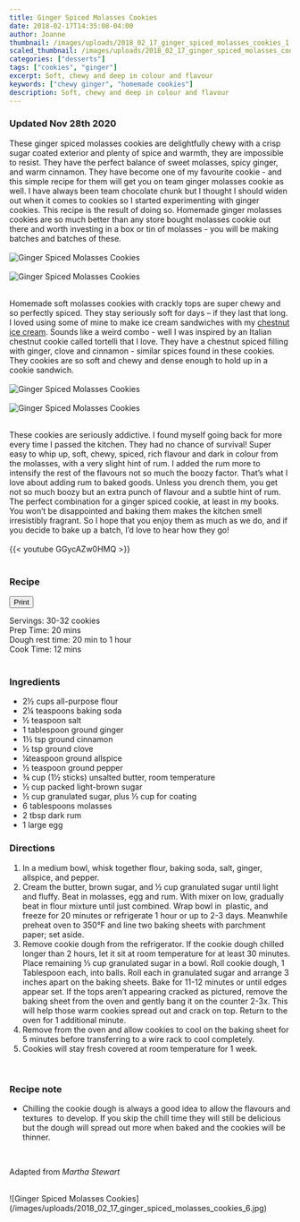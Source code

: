 ```yaml
---
title: Ginger Spiced Molasses Cookies
date: 2018-02-17T14:35:08-04:00
author: Joanne
thumbnail: /images/uploads/2018_02_17_ginger_spiced_molasses_cookies_1.jpg
scaled_thumbnail: /images/uploads/2018_02_17_ginger_spiced_molasses_cookies_0.jpg
categories: ["desserts"]
tags: ["cookies", "ginger"]
excerpt: Soft, chewy and deep in colour and flavour
keywords: ["chewy ginger", "homemade cookies"]
description: Soft, chewy and deep in colour and flavour
---
```

<span class="blog-text">

### Updated Nov 28th 2020

These ginger spiced molasses cookies are delightfully chewy with a crisp sugar coated exterior and plenty of spice and warmth, they are impossible to resist. They have the perfect balance of sweet molasses, spicy ginger, and warm cinnamon. They have become one of my favourite cookie - and this simple recipe for them will get you on team ginger molasses cookie as well.
I have always been team chocolate chunk but I thought I should widen out when it comes to cookies so I started experimenting with ginger cookies. This recipe is the result of doing so. Homemade ginger molasses cookies are so much better than any store bought molasses cookie out there and worth investing in a box or tin of molasses - you will be making batches and batches of these. 
</br>
</br>
![Ginger Spiced Molasses Cookies](/images/uploads/2018_02_17_ginger_spiced_molasses_cookies_2.jpg)
</br>
</br>
![Ginger Spiced Molasses Cookies](/images/uploads/2018_02_17_ginger_spiced_molasses_cookies_3.jpg)
</br>
</br>

Homemade soft molasses cookies with crackly tops are super chewy and so perfectly spiced. They stay seriously soft for days – if they last that long. I loved using some of mine to make ice cream sandwiches with my [chestnut ice cream](https://www.oliveandmango.com/no-churn-roasted-chestnut-ice-cream/). Sounds like a weird combo - well I was inspired by an Italian chestnut cookie called tortelli that I love. They have a chestnut spiced filling with ginger, clove and cinnamon - similar spices found in these cookies. They cookies are so soft and chewy and dense enough to hold up in a cookie sandwich. 
</br>
</br>
![Ginger Spiced Molasses Cookies](/images/uploads/2018_02_17_ginger_spiced_molasses_cookies_4.jpg)
</br>
</br>
![Ginger Spiced Molasses Cookies](/images/uploads/2018_02_17_ginger_spiced_molasses_cookies_5.jpg)
</br>
</br>

These cookies are seriously addictive. I found myself going back for more every time I passed the kitchen. They had no chance of survival! Super easy to whip up, soft, chewy, spiced, rich flavour and dark in colour from the molasses, with a very slight hint of rum. I added the rum more to intensify the rest of the flavours not so much the boozy factor. That’s what I love about adding rum to baked goods. Unless you drench them, you get not so much boozy but an extra punch of flavour and a subtle hint of rum. The perfect combination for a ginger spiced cookie, at least in my books. You won’t be disappointed and baking them makes the kitchen smell irresistibly fragrant. So I hope that you enjoy them as much as we do, and if you decide to bake up a batch, I’d love to hear how they go!
</br>
</br>
{{< youtube GGycAZw0HMQ >}}
</br>
</br>
</span>

### Recipe
<div print_button><form>
<input type="button" value="Print" class="btn__print" onClick="window.print()">
</form></div>

<div>Servings: <span itemprop="recipeYield">30-32 cookies</div>
<div>Prep Time: <meta itemprop="prepTime" content="PT20M">20 mins</div>
<div>Dough rest time: 20 min to 1 hour </div>
<div>Cook Time: <meta itemprop="cookTime" content="PT12M">12 mins</div>
</br>

### Ingredients

* <span itemprop="recipeIngredient">2½ cups all-purpose flour</span>
* <span itemprop="recipeIngredient">2¼ teaspoons baking soda</span>
* <span itemprop="recipeIngredient">½ teaspoon salt</span>
* <span itemprop="recipeIngredient">1 tablespoon ground ginger</span>
* <span itemprop="recipeIngredient">1½ tsp ground cinnamon</span>
* <span itemprop="recipeIngredient">½ tsp ground clove</span>
* <span itemprop="recipeIngredient">¼teaspoon ground allspice</span>
* <span itemprop="recipeIngredient">½ teaspoon ground pepper</span>
* <span itemprop="recipeIngredient">¾ cup (1½ sticks) unsalted butter, room temperature</span>
* <span itemprop="recipeIngredient">½ cup packed light-brown sugar</span>
* <span itemprop="recipeIngredient">½ cup granulated sugar, plus ⅓ cup for coating</span>
* <span itemprop="recipeIngredient">6 tablespoons molasses</span>
* <span itemprop="recipeIngredient">2 tbsp dark rum</span>
* <span itemprop="recipeIngredient">1 large egg</span>

### Directions

1. In a medium bowl, whisk together flour, baking soda, salt, ginger, allspice, and pepper.
1. Cream the butter, brown sugar, and ½ cup granulated sugar until light and fluffy. Beat in molasses, egg and rum. With mixer on low, gradually beat in flour mixture until just combined. Wrap bowl in  plastic, and freeze for 20 minutes or refrigerate 1 hour or up to 2-3 days. Meanwhile preheat oven to 350°F and line two baking sheets with parchment paper; set aside.
1. Remove cookie dough from the refrigerator. If the cookie dough chilled longer than 2 hours, let it sit at room temperature for at least 30 minutes. Place remaining ⅓ cup granulated sugar in a bowl. Roll cookie dough, 1 Tablespoon each, into balls. Roll each in granulated sugar and arrange 3 inches apart on the baking sheets. Bake for 11-12 minutes or until edges appear set. If the tops aren’t appearing cracked as pictured, remove the baking sheet from the oven and gently bang it on the counter 2-3x. This will help those warm cookies spread out and crack on top. Return to the oven for 1 additional minute.
1. Remove from the oven and allow cookies to cool on the baking sheet for 5 minutes before transferring to a wire rack to cool completely.
1. Cookies will stay fresh covered at room temperature for 1 week.
</br>

### Recipe note

* Chilling the cookie dough is always a good idea to allow the flavours and textures  to develop. If you skip the chill time they will still be delicious but the dough will spread out more when baked and the cookies will be thinner. 
</br>

Adapted from _Martha Stewart_

</br>
![Ginger Spiced Molasses Cookies](/images/uploads/2018_02_17_ginger_spiced_molasses_cookies_6.jpg)

